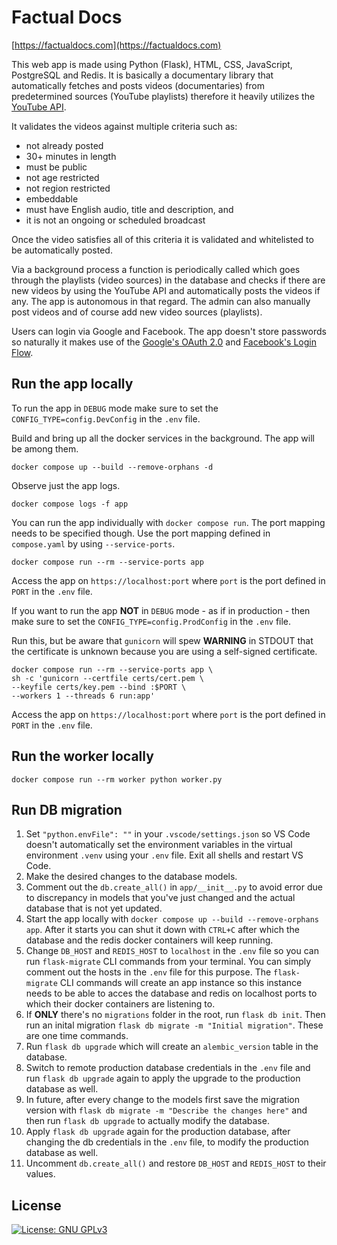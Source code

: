 # Factual Docs

[https://factualdocs.com](https://factualdocs.com)

This web app is made using Python (Flask), HTML, CSS, JavaScript, PostgreSQL and Redis. It is basically a documentary library that automatically fetches and posts videos (documentaries) from predetermined sources (YouTube playlists) therefore it heavily utilizes the [YouTube API](https://developers.google.com/youtube/v3/docs).

It validates the videos against multiple criteria such as:

- not already posted
- 30+ minutes in length
- must be public
- not age restricted
- not region restricted
- embeddable
- must have English audio, title and description, and
- it is not an ongoing or scheduled broadcast

Once the video satisfies all of this criteria it is validated and whitelisted to be automatically posted.

Via a background process a function is periodically called which goes through the playlists (video sources) in the database and checks if there are new videos by using the YouTube API and automatically posts the videos if any. The app is autonomous in that regard. The admin can also manually post videos and of course add new video sources (playlists).

Users can login via Google and Facebook. The app doesn't store passwords so naturally it makes use of the [Google's OAuth 2.0](https://developers.google.com/identity/protocols/oauth2) and [Facebook's Login Flow](https://developers.facebook.com/docs/facebook-login/guides/advanced/manual-flow).


## Run the app locally

To run the app in `DEBUG` mode make sure to set the `CONFIG_TYPE=config.DevConfig` in the `.env` file.

Build and bring up all the docker services in the background. The app will be among them.
``` docker
docker compose up --build --remove-orphans -d
```

Observe just the app logs.
``` docker
docker compose logs -f app
```

You can run the app individually with `docker compose run`. The port mapping needs to be specified though. Use the port mapping defined in `compose.yaml` by using `--service-ports`.

``` docker
docker compose run --rm --service-ports app
```

Access the app on `https://localhost:port` where `port` is the port defined in `PORT` in the `.env` file.

If you want to run the app **NOT** in `DEBUG` mode - as if in production - then make sure to set the `CONFIG_TYPE=config.ProdConfig` in the `.env` file.

Run this, but be aware that `gunicorn` will spew **WARNING** in STDOUT that the certificate is unknown because you are using a self-signed certificate.
``` docker
docker compose run --rm --service-ports app \
sh -c 'gunicorn --certfile certs/cert.pem \
--keyfile certs/key.pem --bind :$PORT \
--workers 1 --threads 6 run:app'
```

Access the app on `https://localhost:port` where `port` is the port defined in `PORT` in the `.env` file.

## Run the worker locally

``` docker
docker compose run --rm worker python worker.py
```

## Run DB migration

1. Set `"python.envFile": ""` in your `.vscode/settings.json` so VS Code doesn't automatically set the environment variables in the virtual environment `.venv` using your `.env` file. Exit all shells and restart VS Code.
2. Make the desired changes to the database models.
3. Comment out the `db.create_all()` in `app/__init__.py` to avoid error due to discrepancy in models that you've just changed and the actual database that is not yet updated.
4. Start the app locally with `docker compose up --build --remove-orphans app`. After it starts you can shut it down with `CTRL+C` after which the database and the redis docker containers will keep running.
5. Change `DB_HOST` and `REDIS_HOST` to `localhost` in the `.env` file so you can run `flask-migrate` CLI commands from your terminal. You can simply comment out the hosts in the `.env` file for this purpose. The `flask-migrate` CLI commands will create an app instance so this instance needs to be able to acces the database and redis on localhost ports to which their docker containers are listening to.
5. If **ONLY** there's no `migrations` folder in the root, run `flask db init`. Then run an inital migration `flask db migrate -m "Initial migration"`. These are one time commands.
6. Run `flask db upgrade` which will create an `alembic_version` table in the database.
7. Switch to remote production database credentials in the `.env` file and run `flask db upgrade` again to apply the upgrade to the production database as well.
8. In future, after every change to the models first save the migration version with `flask db migrate -m "Describe the changes here"` and then run `flask db upgrade` to actually modify the database.
9. Apply `flask db upgrade` again for the production database, after changing the db credentials in the `.env` file, to modify the production database as well.
10. Uncomment `db.create_all()` and restore `DB_HOST` and `REDIS_HOST` to their values.

## License

[![License: GNU GPLv3](https://img.shields.io/badge/License-GPLv3-blue.svg?label=License)](/LICENSE "License: GNU GPLv3")